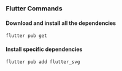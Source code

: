 ### Flutter Commands

#### Download and install all the dependencies

    flutter pub get

#### Install specific dependencies

    flutter pub add flutter_svg
